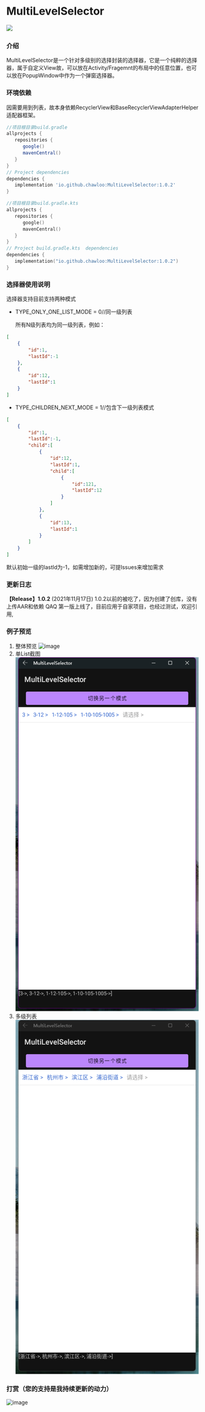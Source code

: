 # MultiLevelSelector
<a href ="https://search.maven.org/artifact/io.github.chawloo/MultiLevelSelector">
<img src="https://img.shields.io/maven-central/v/io.github.chawloo/MultiLevelSelector"/>
</a>

### 介绍

MultiLevelSelector是一个针对多级别的选择封装的选择器，它是一个纯粹的选择器，属于自定义View故，可以放在Activity/Fragemnt的布局中的任意位置，也可以放在PopupWindow中作为一个弹窗选择器。



### 环境依赖

因需要用到列表，故本身依赖RecyclerView和BaseRecyclerViewAdapterHelper适配器框架。



```groovy
//项目根目录build.gradle
allprojects {
   repositories {
      google()
      mavenCentral()
   }
}
// Project dependencies
dependencies {
   implementation 'io.github.chawloo:MultiLevelSelector:1.0.2'
}
```



```kotlin
//项目根目录build.gradle.kts
allprojects {
   repositories {
      google()
      mavenCentral()
   }
}
// Project build.gradle.kts  dependencies
dependencies {
   implementation("io.github.chawloo:MultiLevelSelector:1.0.2")
}
```



### 选择器使用说明

选择器支持目前支持两种模式

- TYPE_ONLY_ONE_LIST_MODE = 0//同一级列表

  所有N级列表均为同一级列表，例如：

``` json
[
    {
        "id":1,
        "lastId":-1
    },
    {
        "id":12,
        "lastId":1
    }
]
  ```

- TYPE_CHILDREN_NEXT_MODE = 1//包含下一级列表模式

``` json
[
    {
        "id":1,
        "lastId":-1,
        "child":[
            {
                "id":12,
                "lastId":1,
                "child":[
                    {
                        "id":121,
                        "lastId":12
                    }
                ]
            },
            {
                "id":13,
                "lastId":1
            }
        ]
    }
]
```
默认初始一级的lastId为-1，如需增加新的，可提Issues来增加需求


### 更新日志

**【Release】1.0.2** (2021年11月17日)
1.0.2以前的被吃了，因为创建了创库，没有上传AAR和依赖  QAQ
第一版上线了，目前应用于自家项目，也经过测试，欢迎引用,

### 例子预览

1. 整体预览
   ![image](https://github.com/ChawLoo/MultiLevelSelector/blob/master/screenshot/%E6%95%B4%E4%BD%93%E6%BC%94%E7%A4%BA.gif)
2. 单List截图
   ![image](https://github.com/ChawLoo/MultiLevelSelector/blob/master/screenshot/%E4%B8%80%E4%B8%AA%E5%88%97%E8%A1%A8%E5%A4%9A%E7%BA%A7%E9%80%89%E6%8B%A9.png)
3. 多级列表
   ![image](https://github.com/ChawLoo/MultiLevelSelector/blob/master/screenshot/%E7%9C%81%E5%B8%82%E5%8C%BA%E5%AD%90%E9%9B%86%E6%A8%A1%E5%BC%8F.png)

### 打赏（您的支持是我持续更新的动力）

![image](https://user-images.githubusercontent.com/26214519/139214994-71b782c2-7a42-4e66-8819-364fdb76e420.png)

